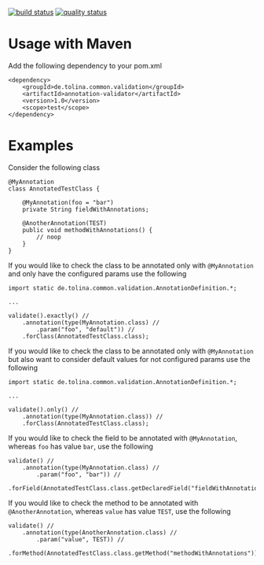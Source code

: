 [![build status](https://travis-ci.org/arxes-tolina/annotation-validator.svg?branch=master)](https://github.com/arxes-tolina/annotation-validator/commits/master)
[![quality status](https://sonarcloud.io//api/badges/gate?key=de.tolina.common.validation%3Aannotation-validator)](https://sonarcloud.io/dashboard?id=de.tolina.common.validation%3Aannotation-validator)

# Usage with Maven

Add the following dependency to your pom.xml

```
<dependency>
	<groupId>de.tolina.common.validation</groupId>
	<artifactId>annotation-validator</artifactId>
	<version>1.0</version>
	<scope>test</scope>
</dependency>
```

# Examples

Consider the following class

```
@MyAnnotation
class AnnotatedTestClass {

	@MyAnnotation(foo = "bar")
	private String fieldWithAnnotations;

	@AnotherAnnotation(TEST)
	public void methodWithAnnotations() {
		// noop
	}
}
```

If you would like to check the class to be annotated only with `@MyAnnotation` and only have the configured params use the following

```
import static de.tolina.common.validation.AnnotationDefinition.*;

...

validate().exactly() //
	.annotation(type(MyAnnotation.class) //
		.param("foo", "default")) //
	.forClass(AnnotatedTestClass.class);
```

If you would like to check the class to be annotated only with `@MyAnnotation` but also want to consider default values for not configured params use the following

```
import static de.tolina.common.validation.AnnotationDefinition.*;

...

validate().only() //
	.annotation(type(MyAnnotation.class)) //
	.forClass(AnnotatedTestClass.class);
```

If you would like to check the field to be annotated with `@MyAnnotation`, whereas `foo` has value `bar`, use the following

```
validate() //
	.annotation(type(MyAnnotation.class) //
		.param("foo", "bar")) //
	.forField(AnnotatedTestClass.class.getDeclaredField("fieldWithAnnotations"));

```

If you would like to check the method to be annotated with `@AnotherAnnotation`, whereas `value` has value `TEST`, use the following

```
validate() //
	.annotation(type(AnotherAnnotation.class) //
		.param("value", TEST)) //
	.forMethod(AnnotatedTestClass.class.getMethod("methodWithAnnotations"));

```